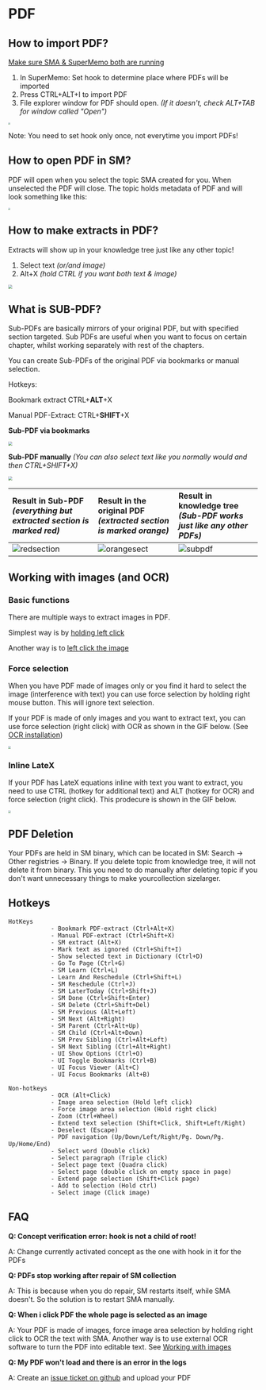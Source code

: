 # PDF

## How to import PDF?

[Make sure SMA & SuperMemo both are running](http://localhost:3000/#/Installation?id=starting-sma)

1. In SuperMemo: Set hook to determine place where PDFs will be imported
2. Press CTRL+ALT+I to import PDF
3. File explorer window for PDF should open. *(If it doesn't, check ALT+TAB for window called "Open")*

<img src="https://raw.githubusercontent.com/supermemo/SuperMemoAssistant.Documentation/master/resources/SuperMemoAssistant.Plugins.PDF/import.png" style="zoom: 25%;" />

Note: You need to set hook only once, not everytime you import PDFs!


## How to open PDF in SM?

 PDF will open when you select the topic SMA created for you. When unselected the PDF will close. The topic holds metadata of PDF and will look something like this:

 <img src="https://raw.githubusercontent.com/supermemo/SuperMemoAssistant.Documentation/master/resources/SuperMemoAssistant.Plugins.PDF/metadata.png" style="zoom: 25%;" />

## How to make extracts in PDF?

 Extracts will show up in your knowledge tree just like any other topic!

 1. Select text *(or/and image)*
 2. Alt+X *(hold CTRL if you want both text & image)*

 <img src="https://github.com/supermemo/SuperMemoAssistant.Documentation/blob/master/resources/SuperMemoAssistant.Plugins.PDF/textimage.gif?raw=true" style="zoom: 50%;" />



## What is SUB-PDF?

Sub-PDFs are basically mirrors of your original PDF, but with specified section targeted. Sub PDFs are useful when you want to focus on certain chapter, whilst working separately with rest of the chapters. 

 You can create Sub-PDFs of the original PDF via bookmarks or manual selection.

Hotkeys: 

Bookmark extract CTRL+**ALT**+X

Manual PDF-Extract: CTRL+**SHIFT**+X

**Sub-PDF via bookmarks**

 <img src="https://github.com/supermemo/SuperMemoAssistant.Documentation/blob/master/resources/SuperMemoAssistant.Plugins.PDF/pdfextract.gif?raw=true" style="zoom: 50%;" />

**Sub-PDF manually** *(You can also select text like you normally would and then CTRL+SHIFT+X)*

<img src="https://github.com/supermemo/SuperMemoAssistant.Documentation/blob/master/resources/SuperMemoAssistant.Plugins.PDF/manualSUB.gif?raw=true" style="zoom: 50%;" />


| Result in Sub-PDF *(everything but extracted section is marked red)* | Result in the original PDF *(extracted section is marked orange)* | Result in knowledge tree *(Sub-PDF works just like any other PDFs)* |
| :----------------------------------------------------------- | :----------------------------------------------------------- | :----------------------------------------------------------- |
| ![redsection](https://github.com/supermemo/SuperMemoAssistant.Documentation/blob/master/resources/SuperMemoAssistant.Plugins.PDF/redsection.png?raw=true) | ![orangesect](https://github.com/supermemo/SuperMemoAssistant.Documentation/blob/master/resources/SuperMemoAssistant.Plugins.PDF/orangesect.png?raw=true) | <img src="https://github.com/supermemo/SuperMemoAssistant.Documentation/blob/master/resources/SuperMemoAssistant.Plugins.PDF/subpdf.png?raw=true" alt="subpdf"  /> |

## Working with images (and OCR)

### Basic functions

There are multiple ways to extract images in PDF.

Simplest way is by [holding left click](https://raw.githubusercontent.com/supermemo/SuperMemoAssistant.Documentation/master/resources/SuperMemoAssistant.Plugins.PDF/image-drag2/image-drag2.gif")

Another way is to [left click the image](https://raw.githubusercontent.com/supermemo/SuperMemoAssistant.Documentation/master/resources/SuperMemoAssistant.Plugins.PDF/image-click3/image-click3.gif")

### Force selection

When you have PDF made of images only or you find it hard to select the image (interference with text) you can use force selection by holding right mouse button. This will ignore text selection.

If your PDF is made of only images and you want to extract text, you can use force selection (right click) with OCR as shown in the GIF below. (See [OCR installation](sma.supermemo.wik/#/plugins-LaTeX?id=installation))

<img src="https://raw.githubusercontent.com/supermemo/SuperMemoAssistant.Documentation/master/resources/SuperMemoAssistant.Plugins.PDF/image-forceselection/image-forceselection.gif" style="zoom: 33%;" />

### Inline LateX

If your PDF has LateX equations inline with text you want to extract, you need to use CTRL (hotkey for additional text) and ALT (hotkey for OCR) and force selection (right click). This prodecure is shown in the GIF below.

<img src="https://raw.githubusercontent.com/supermemo/SuperMemoAssistant.Documentation/master/resources/SuperMemoAssistant.Plugins.PDF/images-multipleocrinline/images-multipleocrinline.gif" style="zoom: 33%;" />



## PDF Deletion

  Your PDFs are held in SM binary, which can be located in SM: Search -> Other registries -> Binary. If you delete topic from knowledge tree, it will not delete it from binary. This you need to do manually after deleting topic if you don't want unnecessary things to make yourcollection sizelarger.

## Hotkeys

```
HotKeys
			- Bookmark PDF-extract (Ctrl+Alt+X)
			- Manual PDF-extract (Ctrl+Shift+X)
			- SM extract (Alt+X)
			- Mark text as ignored (Ctrl+Shift+I)
			- Show selected text in Dictionary (Ctrl+D)
			- Go To Page (Ctrl+G)
			- SM Learn (Ctrl+L)
			- Learn And Reschedule (Ctrl+Shift+L)
			- SM Reschedule (Ctrl+J)
			- SM LaterToday (Ctrl+Shift+J)
			- SM Done (Ctrl+Shift+Enter)
			- SM Delete (Ctrl+Shift+Del)
			- SM Previous (Alt+Left)
			- SM Next (Alt+Right)
			- SM Parent (Ctrl+Alt+Up)
			- SM Child (Ctrl+Alt+Down)
			- SM Prev Sibling (Ctrl+Alt+Left)
			- SM Next Sibling (Ctrl+Alt+Right)
			- UI Show Options (Ctrl+O)
			- UI Toggle Bookmarks (Ctrl+B)
			- UI Focus Viewer (Alt+C)
			- UI Focus Bookmarks (Alt+B)
```

```
Non-hotkeys
			- OCR (Alt+Click)
			- Image area selection (Hold left click)
			- Force image area selection (Hold right click)
			- Zoom (Ctrl+Wheel)
			- Extend text selection (Shift+Click, Shift+Left/Right)
			- Deselect (Escape)
			- PDF navigation (Up/Down/Left/Right/Pg. Down/Pg. Up/Home/End)
			- Select word (Double click)
			- Select paragraph (Triple click)
			- Select page text (Quadra click)
			- Select page (double click on empty space in page)
			- Extend page selection (Shift+Click page)
			- Add to selection (Hold ctrl)
			- Select image (Click image)
```

## FAQ

 **Q: Concept verification error: hook is not a child of root!**

 A: Change currently activated concept as the one with hook in it for the PDFs

 **Q: PDFs stop working after repair of SM collection**

 A: This is because when you do repair, SM restarts itself, while SMA doesn't. So the solution is to restart SMA manually.

**Q: When i click PDF the whole page is selected as an image**

A: Your PDF is made of images, force image area selection by holding right click to OCR the text with SMA. Another way is to use external OCR software to turn the PDF into editable text. See [Working with images](https://sma.supermemo.wiki/#/plugins-PDF?id=working-with-images-and-ocr)

**Q: My PDF won't load and there is an error in the logs**

A: Create an [issue ticket on github](https://github.com/supermemo/SuperMemoAssistant.Plugins.PDF/issues) and upload your PDF